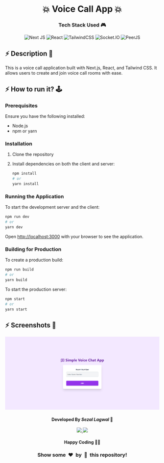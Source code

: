 <h1 align='center'><b>💥 Voice Call App 💥</b></h1>

<!-- -------------------------------------------------------------------------------------------------------------- -->

<h3 align='center'>Tech Stack Used 🎮</h3>

<p align='center'>
   <img src="https://img.shields.io/badge/Next-black?style=for-the-badge&logo=next.js&logoColor=white" alt="Next JS" />
   <img src="https://img.shields.io/badge/react-%2320232a.svg?style=for-the-badge&logo=react&logoColor=%2361DAFB" alt="React" />
   <img src="https://img.shields.io/badge/tailwindcss-%2338B2AC.svg?style=for-the-badge&logo=tailwind-css&logoColor=white" alt="TailwindCSS" />
   <img src="https://img.shields.io/badge/socket.io-black?style=for-the-badge&logo=socket.io&logoColor=white" alt="Socket.IO" />
   <img src="https://img.shields.io/badge/peerjs-%23000000.svg?style=for-the-badge&logo=peerjs&logoColor=white" alt="PeerJS" />
</p>


<!-- -------------------------------------------------------------------------------------------------------------- -->

## :zap: Description 📃

<div>
   <p>This is a voice call application built with Next.js, React, and Tailwind CSS. It allows users to create and join voice call rooms with ease.</p>
</div>

<!-- -------------------------------------------------------------------------------------------------------------- -->

## :zap: How to run it? 🕹️

### Prerequisites

Ensure you have the following installed:

- Node.js
- npm or yarn

### Installation

1. Clone the repository

2. Install dependencies on both the client and server:

   ```bash
   npm install
   # or
   yarn install
   ```

### Running the Application

To start the development server and the client:

```bash
npm run dev
# or
yarn dev
```

Open [http://localhost:3000](http://localhost:3000) with your browser to see the application.

### Building for Production

To create a production build:

```bash
npm run build
# or
yarn build
```

To start the production server:

```bash
npm start
# or
yarn start
```

<!-- -------------------------------------------------------------------------------------------------------------- -->

## :zap: Screenshots 📸

<p align='center'>
   <img src="screenshot.webp" alt="App Screenshot" />
</p>


<!-- -------------------------------------------------------------------------------------------------------------- -->

<h4 align='center'>Developed By <b><i>Sezal Lagwal</i></b> 👦</h4>
<p align='center'>
   <a href='https://www.linkedin.com/in/sezallagwal/'>
      <img src='https://img.shields.io/badge/linkedin-%230077B5.svg?style=for-the-badge&logo=linkedin&logoColor=white' />
   </a>
   <a href='https://github.com/sezallagwal'>
      <img src='https://img.shields.io/badge/github-%23121011.svg?style=for-the-badge&logo=github&logoColor=white' />
   </a>
</p>

<h4 align='center'>Happy Coding 🧑‍💻</h4>

<h3 align="center">Show some &nbsp;❤️&nbsp; by &nbsp;🌟&nbsp; this repository!</h3>
